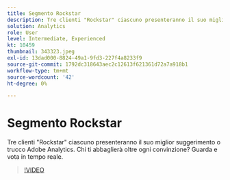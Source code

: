 ```yaml
---
title: Segmento Rockstar
description: Tre clienti "Rockstar" ciascuno presenteranno il suo miglior suggerimento o trucco Adobe Analytics.
solution: Analytics
role: User
level: Intermediate, Experienced
kt: 10459
thumbnail: 343323.jpeg
exl-id: 13dad000-8824-49a1-9fd3-227f4a8233f9
source-git-commit: 1792dc318643aec2c12613f621361d72a7a918b1
workflow-type: tm+mt
source-wordcount: '42'
ht-degree: 0%

---
```


# Segmento Rockstar

Tre clienti &quot;Rockstar&quot; ciascuno presenteranno il suo miglior suggerimento o trucco Adobe Analytics. Chi ti abbaglierà oltre ogni convinzione? Guarda e vota in tempo reale.

>[!VIDEO](https://video.tv.adobe.com/v/343323/?quality=12&learn=on)
